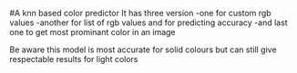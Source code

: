 #A knn based color predictor 
It has three version 
  -one for custom rgb values 
  -another for list of rgb values and for predicting accuracy
  -and last one to get most prominant color in an image
  
Be aware this model is most accurate for solid colours but can still give respectable results for light colors  
  
